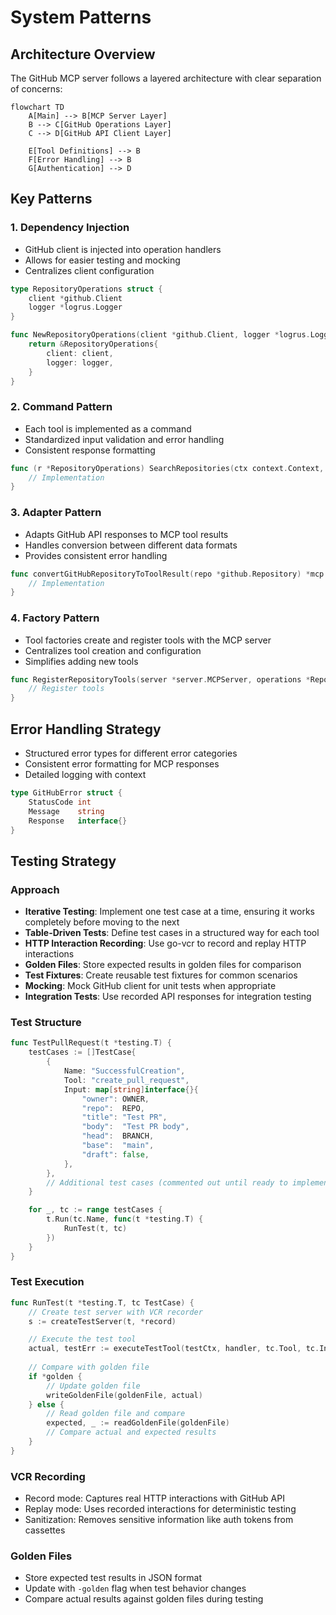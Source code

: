 # System Patterns

## Architecture Overview

The GitHub MCP server follows a layered architecture with clear separation of concerns:

```mermaid
flowchart TD
    A[Main] --> B[MCP Server Layer]
    B --> C[GitHub Operations Layer]
    C --> D[GitHub API Client Layer]
    
    E[Tool Definitions] --> B
    F[Error Handling] --> B
    G[Authentication] --> D
```

## Key Patterns

### 1. Dependency Injection

- GitHub client is injected into operation handlers
- Allows for easier testing and mocking
- Centralizes client configuration

```go
type RepositoryOperations struct {
    client *github.Client
    logger *logrus.Logger
}

func NewRepositoryOperations(client *github.Client, logger *logrus.Logger) *RepositoryOperations {
    return &RepositoryOperations{
        client: client,
        logger: logger,
    }
}
```

### 2. Command Pattern

- Each tool is implemented as a command
- Standardized input validation and error handling
- Consistent response formatting

```go
func (r *RepositoryOperations) SearchRepositories(ctx context.Context, query string, page, perPage int) (*mcp.CallToolResult, error) {
    // Implementation
}
```

### 3. Adapter Pattern

- Adapts GitHub API responses to MCP tool results
- Handles conversion between different data formats
- Provides consistent error handling

```go
func convertGitHubRepositoryToToolResult(repo *github.Repository) *mcp.CallToolResult {
    // Implementation
}
```

### 4. Factory Pattern

- Tool factories create and register tools with the MCP server
- Centralizes tool creation and configuration
- Simplifies adding new tools

```go
func RegisterRepositoryTools(server *server.MCPServer, operations *RepositoryOperations) {
    // Register tools
}
```

## Error Handling Strategy

- Structured error types for different error categories
- Consistent error formatting for MCP responses
- Detailed logging with context

```go
type GitHubError struct {
    StatusCode int
    Message    string
    Response   interface{}
}
```

## Testing Strategy

### Approach

- **Iterative Testing**: Implement one test case at a time, ensuring it works completely before moving to the next
- **Table-Driven Tests**: Define test cases in a structured way for each tool
- **HTTP Interaction Recording**: Use go-vcr to record and replay HTTP interactions
- **Golden Files**: Store expected results in golden files for comparison
- **Test Fixtures**: Create reusable test fixtures for common scenarios
- **Mocking**: Mock GitHub client for unit tests when appropriate
- **Integration Tests**: Use recorded API responses for integration testing

### Test Structure

```go
func TestPullRequest(t *testing.T) {
    testCases := []TestCase{
        {
            Name: "SuccessfulCreation",
            Tool: "create_pull_request",
            Input: map[string]interface{}{
                "owner": OWNER,
                "repo":  REPO,
                "title": "Test PR",
                "body":  "Test PR body",
                "head":  BRANCH,
                "base":  "main",
                "draft": false,
            },
        },
        // Additional test cases (commented out until ready to implement)
    }

    for _, tc := range testCases {
        t.Run(tc.Name, func(t *testing.T) {
            RunTest(t, tc)
        })
    }
}
```

### Test Execution

```go
func RunTest(t *testing.T, tc TestCase) {
    // Create test server with VCR recorder
    s := createTestServer(t, *record)

    // Execute the test tool
    actual, testErr := executeTestTool(testCtx, handler, tc.Tool, tc.Input)
    
    // Compare with golden file
    if *golden {
        // Update golden file
        writeGoldenFile(goldenFile, actual)
    } else {
        // Read golden file and compare
        expected, _ := readGoldenFile(goldenFile)
        // Compare actual and expected results
    }
}
```

### VCR Recording

- Record mode: Captures real HTTP interactions with GitHub API
- Replay mode: Uses recorded interactions for deterministic testing
- Sanitization: Removes sensitive information like auth tokens from cassettes

### Golden Files

- Store expected test results in JSON format
- Update with `-golden` flag when test behavior changes
- Compare actual results against golden files during testing
